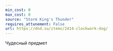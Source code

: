 ```yaml
---
min_cost: 0
max_cost: 0
source: "Storm King's Thunder"
requires_attunement: False
url: https://dnd.su/items/2414-clockwork-dog/
---
```


Чудесный предмет